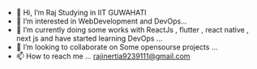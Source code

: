 - 👋 Hi, I’m Raj Studying in IIT GUWAHATI
- 👀 I’m interested in WebDevelopment and DevOps...
- 🌱 I’m currently doing some works with ReactJs , flutter , react native , next js and have started learning DevOps ...
- 💞️ I’m looking to collaborate on Some opensourse projects ...
- 📫 How to reach me ... rajinertia9239111@gmail.com

<!---
iks1/iks1 is a ✨ special ✨ repository because its `README.md` (this file) appears on your GitHub profile.
You can click the Preview link to take a look at your changes.
--->
